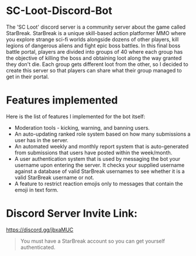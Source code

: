 # SC-Loot-Discord-Bot

The 'SC Loot' discord server is a community server about the game called StarBreak. StarBreak is a unique skill-based action platformer MMO where you explore strange sci-fi worlds alongside dozens of other players, kill legions of dangerous aliens and fight epic boss battles. In this final boss battle portal, players are divided into groups of 40 where each group has the objective of killing the boss and obtaining loot along the way granted they don't die. Each group gets different loot from the other, so I decided to create this server so that players can share what their group managed to get in their portal.

# Features implemented
Here is the list of features I implemented for the bot itself:

- Moderation tools - kicking, warning, and banning users.
- An auto-updating ranked role system based on how many submissions a user has in the server.
- An automated weekly and monthly report system that is auto-generated from submissions that users have posted within the week/month.
- A user authentication system that is used by messaging the bot your username upon entering the server. It checks your supplied username against a database of valid StarBreak usernames to see whether it is a valid StarBreak username or not.
- A feature to restrict reaction emojis only to messages that contain the emoji in text form.

# Discord Server Invite Link:
https://discord.gg/jbxaMUC

> You must have a StarBreak account so you can get yourself authenticated.
